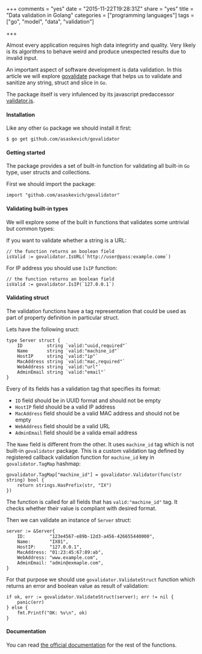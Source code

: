 +++
comments = "yes"
date = "2015-11-22T19:28:31Z"
share = "yes"
title = "Data validation in Golang"
categories = ["programming languages"]
tags = ["go", "model", "data", "validation"]

+++

Almost every application requires high data integrirty and quality. Very likely
is its algorithms to behave weird and produce unexpected results due to invalid
input.

An important aspect of software development is data validation. In this article
we will explore [govalidate](https://github.com/asaskevich/govalidator) package
that helps us to validate and sanitize any string, struct and slice in `Go`.

The package itself is very infulenced by its javascript predaccessor
[validator.js](https://github.com/chriso/validator.js).

#### Installation

Like any other `Go` package we should install it first:

```
$ go get github.com/asaskevich/govalidator
```

#### Getting started

The package provides a set of built-in function for validating all built-in `Go`
type, user structs and collections.

First we should import the package:

```
import "github.com/asaskevich/govalidator"
```

#### Validating built-in types

We will explore some of the built in functions that validates some untrivial but
common types:

If you want to validate whether a string is a URL:

```
// the function returns an boolean field
isValid := govalidator.IsURL(`http://user@pass:example.come`)
```

For IP address you should use `IsIP` function:

```
// the function returns an boolean field
isValid := govalidator.IsIP(`127.0.0.1`)
```

#### Validating struct

The validation functions have a tag representation that could be used as part of
property definition in particular struct.

Lets have the following sruct:

```
type Server struct {
	ID         string `valid:"uuid,required"`
	Name       string `valid:"machine_id"`
	HostIP     string `valid:"ip"`
	MacAddress string `valid:"mac,required"`
	WebAddress string `valid:"url"`
	AdminEmail string `valid:"email"`
}
```

Every of its fields has a validation tag that specifies its format:

- `ID` field should be in UUID format and should not be empty
- `HostIP` field should be a valid IP address
- `MacAddress` field should be a valid MAC address and should not be empty
- `WebAddress` field should be a valid URL
- `AdminEmail` field should be a valida email address

The `Name` field is different from the other. It uses `machine_id` tag which is
not built-in `govalidator` package. This is a custom validation tag defined by
registered callback validation function for `machine_id` key in `govalidator.TagMap`
hashmap:

```
govalidator.TagMap["machine_id"] = govalidator.Validator(func(str string) bool {
	return strings.HasPrefix(str, "IX")
})
```

The function is called for all fields that has `valid:"machine_id"` tag. It checks
whether their value is compliant with desired format.

Then we can validate an instance of `Server` struct:

```
server := &Server{
	ID:         "123e4567-e89b-12d3-a456-426655440000",
	Name:       "IX01",
	HostIP:     "127.0.0.1",
	MacAddress: "01:23:45:67:89:ab",
	WebAddress: "www.example.com",
	AdminEmail: "admin@exmaple.com",
}
```

For that purpose we should use `govalidator.ValidateStruct` function which
returns an error and boolean value as result of validation:

```
if ok, err := govalidator.ValidateStruct(server); err != nil {
	panic(err)
} else {
	fmt.Printf("OK: %v\n", ok)
}
```

#### Documentation

You can read [the official
documentation](https://github.com/asaskevich/govalidator) for the rest of the
functions.
